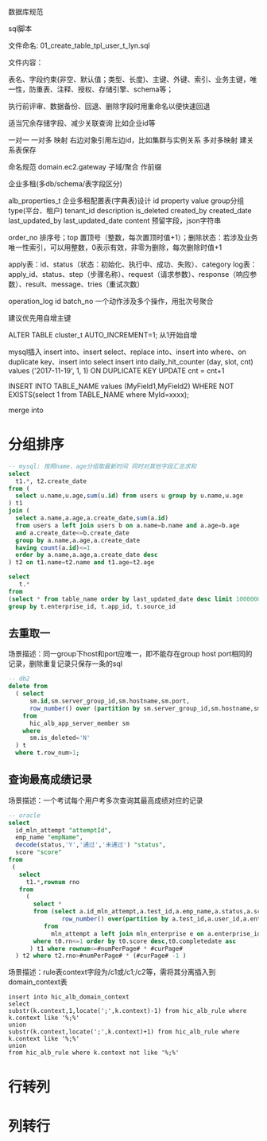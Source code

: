 数据库规范

sql脚本

文件命名: 01_create_table_tpl_user_t_lyn.sql

文件内容：

表名、字段约束(非空、默认值；类型、长度)、主键、外键、索引、业务主键，唯一性，防重表、注释、授权、存储引擎、schema等；

执行前评审、数据备份、回退、删除字段时用重命名以便快速回退

适当冗余存储字段、减少关联查询 比如企业id等

一对一  一对多 映射 右边对象引用左边id，比如集群与实例关系
多对多映射 建关系表保存

命名规范 domain.ec2.gateway   子域/聚合 作前缀

企业多租(多db/schema/表字段区分)

alb_properties_t 企业多租配置表(字典表)设计
id property  value group分组 type(平台、租户) tenant_id description is_deleted created_by created_date last_updated_by last_updated_date
content 预留字段，json字符串

order_no 排序号；top 置顶号（整数，每次置顶时值+1）；删除状态：若涉及业务唯一性索引，可以用整数，0表示有效，非零为删除，每次删除时值+1

apply表：id、status（状态：初始化、执行中、成功、失败）、category
log表：apply_id、status、step（步骤名称）、request（请求参数）、response（响应参数）、result、message、tries（重试次数）

operation_log id  batch_no  一个动作涉及多个操作，用批次号聚合

建议优先用自增主键

ALTER TABLE cluster_t AUTO_INCREMENT=1;  从1开始自增

mysql插入
insert into、insert select、replace into、insert into  where、on duplicate key、insert into select
insert into daily_hit_counter (day, slot, cnt) values ('2017-11-19', 1, 1) ON DUPLICATE KEY UPDATE cnt = cnt+1

INSERT INTO TABLE_NAME values (MyField1,MyField2) WHERE NOT EXISTS(select 1 from TABLE_NAME where MyId=xxxx);

merge into

# 分组排序

```sql
-- mysql: 按照name、age分组取最新时间 同时对其他字段汇总求和
select 
  t1.*, t2.create_date
from (
  select u.name,u.age,sum(u.id) from users u group by u.name,u.age
) t1
join (
  select a.name,a.age,a.create_date,sum(a.id) 
  from users a left join users b on a.name=b.name and a.age=b.age 
  and a.create_date<=b.create_date
  group by a.name,a.age,a.create_date
  having count(a.id)<=1
  order by a.name,a.age,a.create_date desc
) t2 on t1.name=t2.name and t1.age=t2.age

select 
   t.* 
from 
(select * from table_name order by last_updated_date desc limit 100000000) t 
group by t.enterprise_id, t.app_id, t.source_id
```

## 去重取一

场景描述：同一group下host和port应唯一，即不能存在group host port相同的记录，删除重复记录只保存一条的sql 

```sql
-- db2
delete from
  ( select 
      sm.id,sm.server_group_id,sm.hostname,sm.port,
      row_number() over (partition by sm.server_group_id,sm.hostname,sm.port order by sm.updated_date desc) as row_num
	from 
	  hic_alb_app_server_member sm 
	where 
	  sm.is_deleted='N'
  ) t
  where t.row_num>1;
```

## 查询最高成绩记录

 场景描述：一个考试每个用户考多次查询其最高成绩对应的记录

```sql
-- oracle
select
  id_mln_attempt "attemptId",
  emp_name "empName",
  decode(status,'Y','通过','未通过') "status",
  score "score"
from 
 (
   select 
     t1.*,rownum rno
   from
     ( 
       select * 
       from (select a.id_mln_attempt,a.test_id,a.emp_name,a.status,a.score,a.enterprise_name,a.completedate,
               row_number() over(partition by a.test_id,a.user_id,a.enterprise_id order by a.score desc) rn 
       	  from 
       	    mln_attempt a left join mln_enterprise e on a.enterprise_id=e.enterprise_id where a.test_id=#examId#) t0
       where t0.rn<=1 order by t0.score desc,t0.completedate asc
	  ) t1 where rownum<=#numPerPage# * #curPage# 
  ) t2 where t2.rno>#numPerPage# * (#curPage# -1 )
```

  场景描述：rule表context字段为/c1或/c1;/c2等，需将其分离插入到domain_context表

```
insert into hic_alb_domain_context
select
substr(k.context,1,locate(';',k.context)-1) from hic_alb_rule where k.context like '%;%'
union
substr(k.context,locate(';',k.context)+1) from hic_alb_rule where k.context like '%;%'
union
from hic_alb_rule where k.context not like '%;%'
```

# 行转列

# 列转行